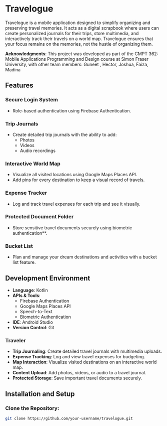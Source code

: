 # Travelogue  
Travelogue is a mobile application designed to simplify organizing and preserving travel memories. It acts as a digital scrapbook where users can create personalized journals for their trips, store multimedia, and interactively track their travels on a world map. Travelogue ensures that your focus remains on the memories, not the hustle of organizing them.  

**Acknowledgments**: This project was developed as part of the CMPT 362: Mobile Applications Programming and Design course at Simon Fraser University, with other team members: Guneet , Hector, Joshua, Faiza, Madina 

## Features  

### Secure Login System  
- Role-based authentication using Firebase Authentication.  

### Trip Journals  
- Create detailed trip journals with the ability to add:  
  - Photos 
  - Videos  
  - Audio recordings
 

### Interactive World Map  
- Visualize all visited locations using Google Maps Places API.  
- Add pins for every destination to keep a visual record of travels.  

### Expense Tracker  
- Log and track travel expenses for each trip and see it visually.  

### Protected Document Folder  
- Store sensitive travel documents securely using biometric authentication**.  

### Bucket List  
- Plan and manage your dream destinations and activities with a bucket list feature.  

## Development Environment  
- **Language**: Kotlin  
- **APIs & Tools**:  
  - Firebase Authentication  
  - Google Maps Places API  
  - Speech-to-Text  
  - Biometric Authentication  
- **IDE**: Android Studio  
- **Version Control**: Git  

### Traveler  
- **Trip Journaling**: Create detailed travel journals with multimedia uploads.  
- **Expense Tracking**: Log and view travel expenses for budgeting.  
- **Map Interaction**: Visualize visited destinations on an interactive world map.  
- **Content Upload**: Add photos, videos, or audio to a travel journal.   
- **Protected Storage**: Save important travel documents securely.  

## Installation and Setup  

### Clone the Repository:  
```bash
git clone https://github.com/your-username/travelogue.git

